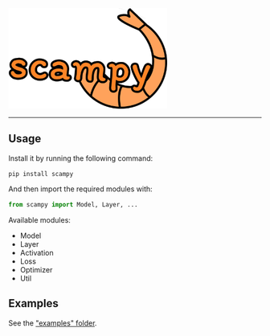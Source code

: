 <img src="images/scampy-logo-text.png"  height="200">

---

## Usage

Install it by running the following command:

```
pip install scampy
```

And then import the required modules with:

```py
from scampy import Model, Layer, ...
```

Available modules:
- Model
- Layer
- Activation
- Loss
- Optimizer
- Util

## Examples

See the ["examples" folder](examples/README.md).